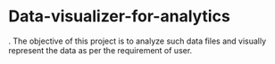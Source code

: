 # Data-visualizer-for-analytics
. The objective of this project is to analyze such data files and visually represent the data as per the requirement of user.
